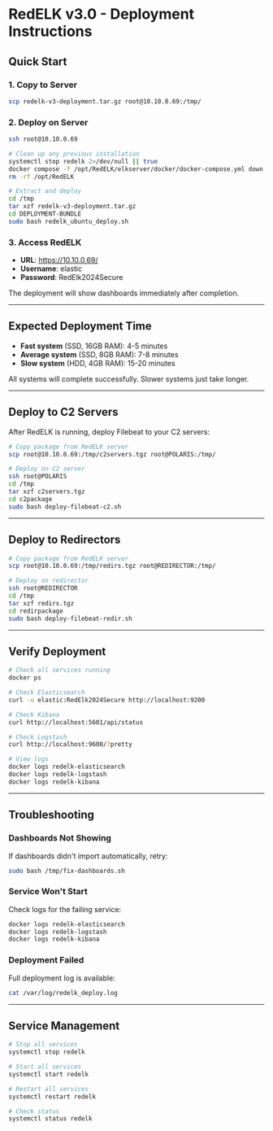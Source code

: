 # RedELK v3.0 - Deployment Instructions

## Quick Start

### 1. Copy to Server
```bash
scp redelk-v3-deployment.tar.gz root@10.10.0.69:/tmp/
```

### 2. Deploy on Server
```bash
ssh root@10.10.0.69

# Clean up any previous installation
systemctl stop redelk 2>/dev/null || true
docker compose -f /opt/RedELK/elkserver/docker/docker-compose.yml down -v 2>/dev/null || true
rm -rf /opt/RedELK

# Extract and deploy
cd /tmp
tar xzf redelk-v3-deployment.tar.gz
cd DEPLOYMENT-BUNDLE
sudo bash redelk_ubuntu_deploy.sh
```

### 3. Access RedELK
- **URL**: https://10.10.0.69/
- **Username**: elastic
- **Password**: RedElk2024Secure

The deployment will show dashboards immediately after completion.

---

## Expected Deployment Time

- **Fast system** (SSD, 16GB RAM): 4-5 minutes
- **Average system** (SSD, 8GB RAM): 7-8 minutes
- **Slow system** (HDD, 4GB RAM): 15-20 minutes

All systems will complete successfully. Slower systems just take longer.

---

## Deploy to C2 Servers

After RedELK is running, deploy Filebeat to your C2 servers:

```bash
# Copy package from RedELK server
scp root@10.10.0.69:/tmp/c2servers.tgz root@POLARIS:/tmp/

# Deploy on C2 server
ssh root@POLARIS
cd /tmp
tar xzf c2servers.tgz
cd c2package
sudo bash deploy-filebeat-c2.sh
```

---

## Deploy to Redirectors

```bash
# Copy package from RedELK server
scp root@10.10.0.69:/tmp/redirs.tgz root@REDIRECTOR:/tmp/

# Deploy on redirector
ssh root@REDIRECTOR
cd /tmp
tar xzf redirs.tgz
cd redirpackage
sudo bash deploy-filebeat-redir.sh
```

---

## Verify Deployment

```bash
# Check all services running
docker ps

# Check Elasticsearch
curl -u elastic:RedElk2024Secure http://localhost:9200

# Check Kibana
curl http://localhost:5601/api/status

# Check Logstash
curl http://localhost:9600/?pretty

# View logs
docker logs redelk-elasticsearch
docker logs redelk-logstash
docker logs redelk-kibana
```

---

## Troubleshooting

### Dashboards Not Showing

If dashboards didn't import automatically, retry:
```bash
sudo bash /tmp/fix-dashboards.sh
```

### Service Won't Start

Check logs for the failing service:
```bash
docker logs redelk-elasticsearch
docker logs redelk-logstash
docker logs redelk-kibana
```

### Deployment Failed

Full deployment log is available:
```bash
cat /var/log/redelk_deploy.log
```

---

## Service Management

```bash
# Stop all services
systemctl stop redelk

# Start all services
systemctl start redelk

# Restart all services
systemctl restart redelk

# Check status
systemctl status redelk
```
